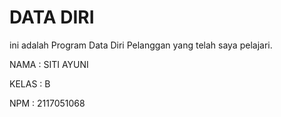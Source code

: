 # DATA DIRI
ini adalah Program Data Diri Pelanggan yang telah saya pelajari.

NAMA : SITI AYUNI

KELAS : B

NPM : 2117051068

